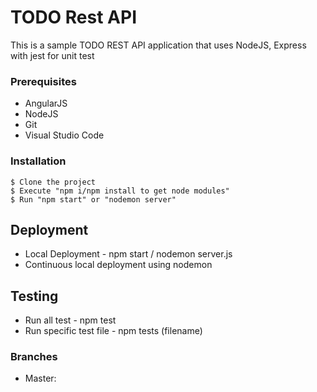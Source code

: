 # TODO Rest API

This is a sample TODO REST API application that uses NodeJS, Express with jest for unit test

### Prerequisites
* AngularJS
* NodeJS
* Git
* Visual Studio Code

### Installation

```
$ Clone the project
$ Execute "npm i/npm install to get node modules"
$ Run "npm start" or "nodemon server"
```

## Deployment

* Local Deployment - npm start / nodemon server.js
* Continuous local deployment using nodemon

## Testing
* Run all test - npm test
* Run specific test file - npm tests (filename)

### Branches

* Master:
